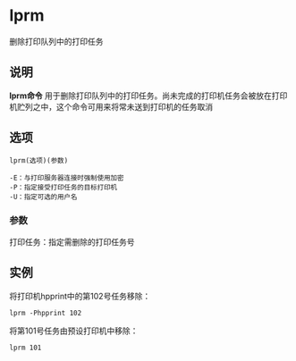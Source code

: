 lprm
===

删除打印队列中的打印任务

## 说明

**lprm命令** 用于删除打印队列中的打印任务。尚未完成的打印机任务会被放在打印机贮列之中，这个命令可用来将常未送到打印机的任务取消

## 选项

```
lprm(选项)(参数)
```

  

```
-E：与打印服务器连接时强制使用加密
-P：指定接受打印任务的目标打印机
-U：指定可选的用户名
```

### 参数  

打印任务：指定需删除的打印任务号

## 实例

将打印机hpprint中的第102号任务移除：

```
lprm -Phpprint 102
```

将第101号任务由预设打印机中移除：

```
lprm 101
```


